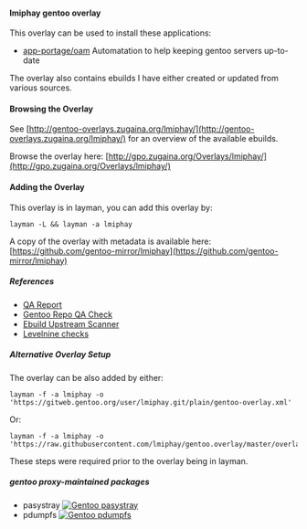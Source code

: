 #### lmiphay gentoo overlay

This overlay can be used to install these applications:

+ [app-portage/oam](https://github.com/lmiphay/oam) Automatation to help keeping gentoo servers up-to-date

The overlay also contains ebuilds I have either created or updated from various sources.

#### Browsing the Overlay

See [http://gentoo-overlays.zugaina.org/lmiphay/](http://gentoo-overlays.zugaina.org/lmiphay/) for an overview of the available ebuilds.

Browse the overlay here: [http://gpo.zugaina.org/Overlays/lmiphay/](http://gpo.zugaina.org/Overlays/lmiphay/)

#### Adding the Overlay

This overlay is in layman, you can add this overlay by:

```
layman -L && layman -a lmiphay
```

A copy of the overlay with metadata is available here: [https://github.com/gentoo-mirror/lmiphay](https://github.com/gentoo-mirror/lmiphay)

##### References

+ [QA Report](https://qa-reports.gentoo.org/output/repos/lmiphay.html)
+ [Gentoo Repo QA Check](http://gentoo.github.io/repo-qa-check-results/lmiphay.html)
+ [Ebuild Upstream Scanner](http://euscan.gentooexperimental.org/maintainers/lmiphay@gmail.com/)
+ [Levelnine checks](https://gentoo.levelnine.at/full-sort-by-maintainer/lmiphay_at_gmail.com.txt)

##### Alternative Overlay Setup

The overlay can be also added by either:

```
layman -f -a lmiphay -o 'https://gitweb.gentoo.org/user/lmiphay.git/plain/gentoo-overlay.xml'
```

Or:

```
layman -f -a lmiphay -o 'https://raw.githubusercontent.com/lmiphay/gentoo.overlay/master/overlay.xml'
```

These steps were required prior to the overlay being in layman.

##### gentoo proxy-maintained packages

+ pasystray [![Gentoo pasystray](https://repology.org/badge/version-for-repo/gentoo/pasystray.svg)](https://repology.org/metapackage/pasystray)
+ pdumpfs [![Gentoo pdumpfs](https://repology.org/badge/version-for-repo/gentoo/pdumpfs.svg)](https://repology.org/metapackage/pdumpfs)
